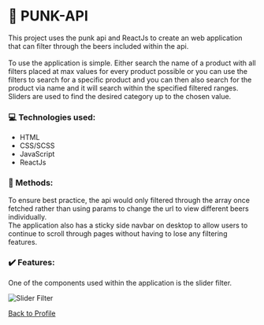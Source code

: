 # :beer: PUNK-API

This project uses the punk api and ReactJs to create an web application that can filter through the beers included within the api. <br>
<br>
To use the application is simple. Either search the name of a product with all filters placed at max values for every product possible or you can use the filters to search for a specific product and you can then also search for the product via name and it will search within the specified filtered ranges.
Sliders are used to find the desired category up to the chosen value.

### :computer: Technologies used:

- HTML
- CSS/SCSS
- JavaScript
- ReactJs

### :pencil: Methods:

To ensure best practice, the api would only filtered through the array once fetched rather than using params to change the url to view different beers individually. <br>
The application also has a sticky side navbar on desktop to allow users to continue to scroll through pages without having to lose any filtering features.

### :heavy_check_mark: Features:

One of the components used within the application is the slider filter.

![Slider Filter](../../../../../../C:/Users/atifu/Desktop/react-projects/punk-api/src/assets/images/readMe/slider.png)

[Back to Profile](https://github.com/atif298)